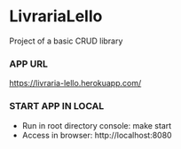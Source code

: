 # LivrariaLello
Project of a basic CRUD library


### APP URL
https://livraria-lello.herokuapp.com/

### START APP IN LOCAL

- Run in root directory console: make start
- Access in browser: http://localhost:8080
